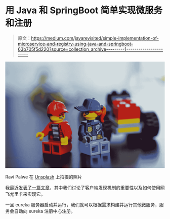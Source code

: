 # 用 Java 和 SpringBoot 简单实现微服务和注册

> 原文：<https://medium.com/javarevisited/simple-implementation-of-microservice-and-registry-using-java-and-springboot-63b705f5d220?source=collection_archive---------1----------------------->

![](img/6c9b993ec24d16ea31a1e046a14a36b2.png)

Ravi Palwe 在 [Unsplash](https://unsplash.com/s/photos/lego?utm_source=unsplash&utm_medium=referral&utm_content=creditCopyText) 上拍摄的照片

我最近[发表了一篇文章](https://levelup.gitconnected.com/simple-implementation-of-eureka-server-with-springboot-780b64e19735)，其中我们讨论了客户端发现机制的重要性以及如何使用网飞尤里卡来实现它。

一旦 eureka 服务器启动并运行，我们就可以根据需求构建并运行其他微服务，服务会自动向 eureka 注册中心注册。